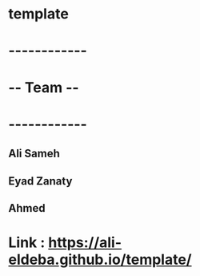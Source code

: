 # template

# ------------

# -- Team --

# ------------

## Ali Sameh

## Eyad Zanaty

## Ahmed

# Link : <https://ali-eldeba.github.io/template/>
